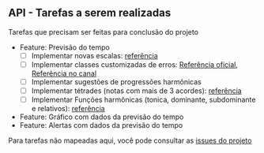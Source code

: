 ## API - Tarefas a serem realizadas

Tarefas que precisam ser feitas para conclusão do projeto

- Feature: Previsão do tempo
  - [ ] Implementar novas escalas: [referência](https://en.wikipedia.org/wiki/List_of_musical_scales_and_modes)
  - [ ] Implementar classes customizadas de erros: [Referência oficial](https://docs.python.org/3/tutorial/errors.html#tut-userexceptions), [Referência no canal](https://youtu.be/sJpNfZqLpoI)
  - [ ] Implementar sugestões de progressões harmônicas
  - [ ] Implementar tétrades (notas com mais de 3 acordes):  [referência](https://pt.wikipedia.org/wiki/T%C3%A9trade)
  - [ ] Implementar Funções harmônicas (tonica, dominante, subdominante e relativos): [referência](https://pt.wikipedia.org/wiki/Fun%C3%A7%C3%A3o_(m%C3%BAsica))
- Feature: Gráfico com dados da previsão do tempo
- Feature: Alertas com dados da previsão do tempo

Para tarefas não mapeadas aqui, você pode consultar as [issues do projeto](https://github.com/kmaximo/sharknado_wheater/issues)